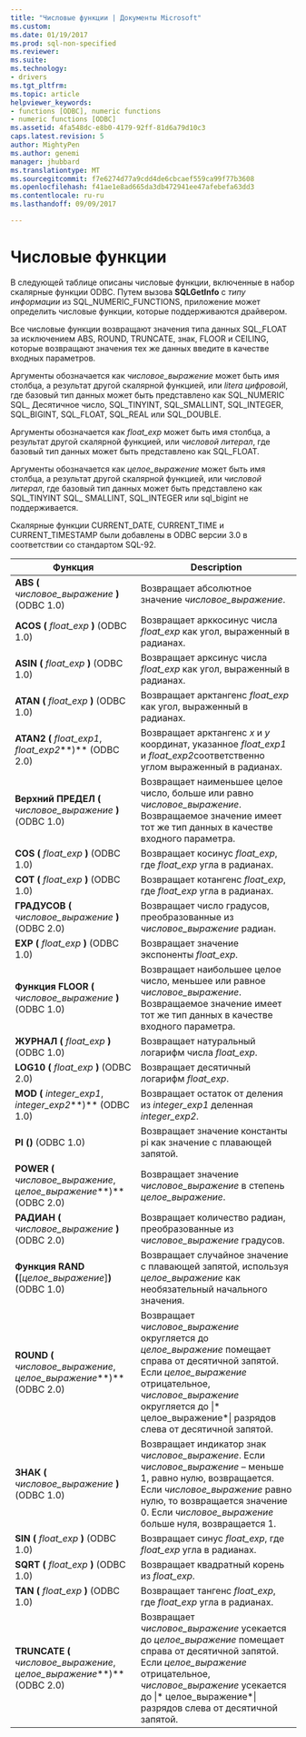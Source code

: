 ```yaml
---
title: "Числовые функции | Документы Microsoft"
ms.custom: 
ms.date: 01/19/2017
ms.prod: sql-non-specified
ms.reviewer: 
ms.suite: 
ms.technology:
- drivers
ms.tgt_pltfrm: 
ms.topic: article
helpviewer_keywords:
- functions [ODBC], numeric functions
- numeric functions [ODBC]
ms.assetid: 4fa548dc-e8b0-4179-92ff-81d6a79d10c3
caps.latest.revision: 5
author: MightyPen
ms.author: genemi
manager: jhubbard
ms.translationtype: MT
ms.sourcegitcommit: f7e6274d77a9cdd4de6cbcaef559ca99f77b3608
ms.openlocfilehash: f41ae1e8ad665da3db472941ee47afebefa63dd3
ms.contentlocale: ru-ru
ms.lasthandoff: 09/09/2017

---
```

# <a name="numeric-functions"></a>Числовые функции
В следующей таблице описаны числовые функции, включенные в набор скалярные функции ODBC. Путем вызова **SQLGetInfo** с *типу информации* из SQL_NUMERIC_FUNCTIONS, приложение может определить числовые функции, которые поддерживаются драйвером.  
  
 Все числовые функции возвращают значения типа данных SQL_FLOAT за исключением ABS, ROUND, TRUNCATE, знак, FLOOR и CEILING, которые возвращают значения тех же данных введите в качестве входных параметров.  
  
 Аргументы обозначается как *числовое_выражение* может быть имя столбца, а результат другой скалярной функцией, или *litera цифровой*l, где базовый тип данных может быть представлено как SQL_NUMERIC SQL_ Десятичное число, SQL_TINYINT, SQL_SMALLINT, SQL_INTEGER, SQL_BIGINT, SQL_FLOAT, SQL_REAL или SQL_DOUBLE.  
  
 Аргументы обозначается как *float_exp* может быть имя столбца, а результат другой скалярной функцией, или *числовой литерал*, где базовый тип данных может быть представлено как SQL_FLOAT.  
  
 Аргументы обозначается как *целое_выражение* может быть имя столбца, а результат другой скалярной функцией, или *числовой литерал*, где базовый тип данных может быть представлено как SQL_TINYINT SQL_ SMALLINT, SQL_INTEGER или sql_bigint не поддерживается.  
  
 Скалярные функции CURRENT_DATE, CURRENT_TIME и CURRENT_TIMESTAMP были добавлены в ODBC версии 3.0 в соответствии со стандартом SQL-92.  
  
|Функция|Description|  
|--------------|-----------------|  
|**ABS (** *числовое_выражение* **)** (ODBC 1.0)|Возвращает абсолютное значение *числовое_выражение*.|  
|**ACOS (** *float_exp* **)** (ODBC 1.0)|Возвращает арккосинус числа *float_exp* как угол, выраженный в радианах.|  
|**ASIN (** *float_exp* **)** (ODBC 1.0)|Возвращает арксинус числа *float_exp* как угол, выраженный в радианах.|  
|**ATAN (** *float_exp* **)** (ODBC 1.0)|Возвращает арктангенс *float_exp* как угол, выраженный в радианах.|  
|**ATAN2 (** *float_exp1*, *float_exp2***)** (ODBC 2.0)|Возвращает арктангенс *x* и *y* координат, указанное *float_exp1* и *float_exp2*соответственно углом выраженный в радианах.|  
|**Верхний ПРЕДЕЛ (** *числовое_выражение* **)** (ODBC 1.0)|Возвращает наименьшее целое число, больше или равно *числовое_выражение*. Возвращаемое значение имеет тот же тип данных в качестве входного параметра.|  
|**COS (** *float_exp* **)** (ODBC 1.0)|Возвращает косинус *float_exp*, где *float_exp* угла в радианах.|  
|**COT (** *float_exp* **)** (ODBC 1.0)|Возвращает котангенс *float_exp*, где *float_exp* угла в радианах.|  
|**ГРАДУСОВ (** *числовое_выражение* **)** (ODBC 2.0)|Возвращает число градусов, преобразованные из *числовое_выражение* радиан.|  
|**EXP (** *float_exp* **)** (ODBC 1.0)|Возвращает значение экспоненты *float_exp*.|  
|**Функция FLOOR (** *числовое_выражение* **)** (ODBC 1.0)|Возвращает наибольшее целое число, меньшее или равное *числовое_выражение*. Возвращаемое значение имеет тот же тип данных в качестве входного параметра.|  
|**ЖУРНАЛ (** *float_exp* **)** (ODBC 1.0)|Возвращает натуральный логарифм числа *float_exp*.|  
|**LOG10 (** *float_exp* **)** (ODBC 2.0)|Возвращает десятичный логарифм *float_exp*.|  
|**MOD (** *integer_exp1*, *integer_exp2***)** (ODBC 1.0)|Возвращает остаток от деления из *integer_exp1* деленная *integer_exp2*.|  
|**PI ()** (ODBC 1.0)|Возвращает значение константы pi как значение с плавающей запятой.|  
|**POWER (** *числовое_выражение*, *целое_выражение***)** (ODBC 2.0)|Возвращает значение *числовое_выражение* в степень *целое_выражение*.|  
|**РАДИАН (** *числовое_выражение* **)** (ODBC 2.0)|Возвращает количество радиан, преобразованные из *числовое_выражение* градусов.|  
|**Функция RAND (**[*целое_выражение*]**)** (ODBC 1.0)|Возвращает случайное значение с плавающей запятой, используя *целое_выражение* как необязательный начального значения.|  
|**ROUND (** *числовое_выражение*, *целое_выражение***)** (ODBC 2.0)|Возвращает *числовое_выражение* округляется до *целое_выражение* помещает справа от десятичной запятой. Если *целое_выражение* отрицательное, *числовое_выражение* округляется до &#124;* целое_выражение*&#124; разрядов слева от десятичной запятой.|  
|**ЗНАК (** *числовое_выражение* **)** (ODBC 1.0)|Возвращает индикатор знак *числовое_выражение*. Если *числовое_выражение* – меньше 1, равно нулю, возвращается. Если *числовое_выражение* равно нулю, то возвращается значение 0. Если *числовое_выражение* больше нуля, возвращается 1.|  
|**SIN (** *float_exp* **)** (ODBC 1.0)|Возвращает синус *float_exp*, где *float_exp* угла в радианах.|  
|**SQRT (** *float_exp* **)** (ODBC 1.0)|Возвращает квадратный корень из *float_exp*.|  
|**TAN (** *float_exp* **)** (ODBC 1.0)|Возвращает тангенс *float_exp*, где *float_exp* угла в радианах.|  
|**TRUNCATE (** *числовое_выражение*, *целое_выражение***)** (ODBC 2.0)|Возвращает *числовое_выражение* усекается до *целое_выражение* помещает справа от десятичной запятой. Если *целое_выражение* отрицательное, *числовое_выражение* усекается до &#124;* целое_выражение*&#124; разрядов слева от десятичной запятой.|

